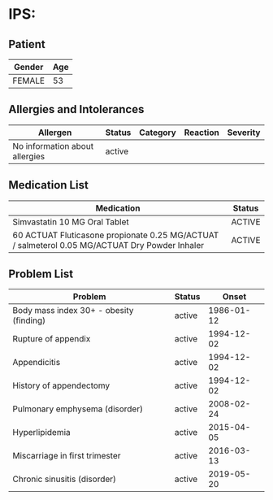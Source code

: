 # IPS:

## Patient

|Gender|Age|
|---|---|
|FEMALE|53|

## Allergies and Intolerances

|Allergen|Status|Category|Reaction|Severity|
|---|---|---|---|---|
|No information about allergies|active||||

## Medication List

|Medication|Status|
|---|---|
|Simvastatin 10 MG Oral Tablet|ACTIVE|
|60 ACTUAT Fluticasone propionate 0.25 MG/ACTUAT / salmeterol 0.05 MG/ACTUAT Dry Powder Inhaler|ACTIVE|

## Problem List

|Problem|Status|Onset|
|---|---|---|
|Body mass index 30+ - obesity (finding)|active|1986-01-12|
|Rupture of appendix|active|1994-12-02|
|Appendicitis|active|1994-12-02|
|History of appendectomy|active|1994-12-02|
|Pulmonary emphysema (disorder)|active|2008-02-24|
|Hyperlipidemia|active|2015-04-05|
|Miscarriage in first trimester|active|2016-03-13|
|Chronic sinusitis (disorder)|active|2019-05-20|
